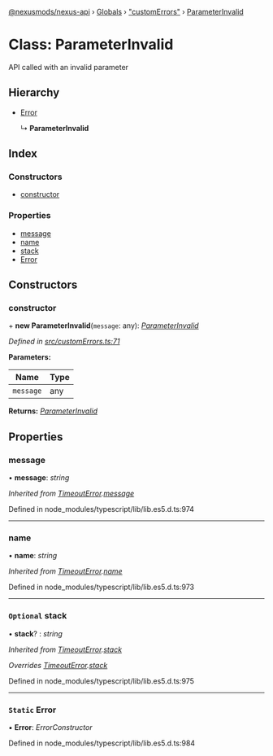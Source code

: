 [@nexusmods/nexus-api](../README.md) › [Globals](../globals.md) › ["customErrors"](../modules/_customerrors_.md) › [ParameterInvalid](_customerrors_.parameterinvalid.md)

# Class: ParameterInvalid

API called with an invalid parameter

## Hierarchy

* [Error](_customerrors_.timeouterror.md#static-error)

  ↳ **ParameterInvalid**

## Index

### Constructors

* [constructor](_customerrors_.parameterinvalid.md#constructor)

### Properties

* [message](_customerrors_.parameterinvalid.md#message)
* [name](_customerrors_.parameterinvalid.md#name)
* [stack](_customerrors_.parameterinvalid.md#optional-stack)
* [Error](_customerrors_.parameterinvalid.md#static-error)

## Constructors

###  constructor

\+ **new ParameterInvalid**(`message`: any): *[ParameterInvalid](_customerrors_.parameterinvalid.md)*

*Defined in [src/customErrors.ts:71](https://github.com/Nexus-Mods/node-nexus-api/blob/master/src/customErrors.ts#L71)*

**Parameters:**

Name | Type |
------ | ------ |
`message` | any |

**Returns:** *[ParameterInvalid](_customerrors_.parameterinvalid.md)*

## Properties

###  message

• **message**: *string*

*Inherited from [TimeoutError](_customerrors_.timeouterror.md).[message](_customerrors_.timeouterror.md#message)*

Defined in node_modules/typescript/lib/lib.es5.d.ts:974

___

###  name

• **name**: *string*

*Inherited from [TimeoutError](_customerrors_.timeouterror.md).[name](_customerrors_.timeouterror.md#name)*

Defined in node_modules/typescript/lib/lib.es5.d.ts:973

___

### `Optional` stack

• **stack**? : *string*

*Inherited from [TimeoutError](_customerrors_.timeouterror.md).[stack](_customerrors_.timeouterror.md#optional-stack)*

*Overrides [TimeoutError](_customerrors_.timeouterror.md).[stack](_customerrors_.timeouterror.md#optional-stack)*

Defined in node_modules/typescript/lib/lib.es5.d.ts:975

___

### `Static` Error

▪ **Error**: *ErrorConstructor*

Defined in node_modules/typescript/lib/lib.es5.d.ts:984
